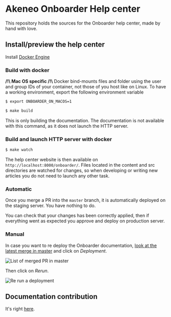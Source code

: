 # Akeneo Onboarder Help center
This repository holds the sources for the Onboarder help center, made by hand with love.

## Install/preview the help center

Install [Docker Engine](https://docs.docker.com/engine/installation/)

### Build with docker

**/!\ Mac OS specific /!\\** Docker bind-mounts files and folder using the user and group IDs of your container, not
those of you host like on Linux. To have a working environment, export the following environment variable
```bash
$ export ONBOARDER_ON_MACOS=1
```

```bash
$ make build
```

This is only building the documentation. The documentation is not available with this command, as it does not launch the HTTP server.

### Build and launch HTTP server with docker

```bash
$ make watch
```

The help center website is then available on `http://localhost:8000/onboarder/`.
Files located in the content and src directories are watched for changes, so when developing or writing new articles you do not need to launch any other task.

### Automatic

Once you merge a PR into the `master` branch, it is automatically deployed on the staging server. You have nothing to do.

You can check that your changes has been correctly applied, then if everything went as expected you approve and deploy on production server. 

### Manual

In case you want to re deploy the Onboarder documentation, [look at the latest merge in master](https://app.circleci.com/pipelines/github/akeneo/onboarder-helpcenter?branch=master) and click on _Deployment_.

![List of merged PR in master](.circleci/list_workflows.jpg)

Then click on _Rerun_.

![Re run a deployment](.circleci/re_run.jpg)

## Documentation contribution

It's right [here](https://github.com/akeneo/pim-helpcenter/wiki).
